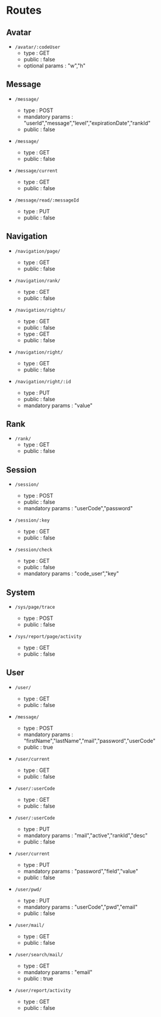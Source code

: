 # Routes

## Avatar

* `/avatar/:codeUser`
    * type : GET
    * public : false
    * optional params : "w","h"
    
## Message

* `/message/`
    * type : POST
    * mandatory params : "userId","message","level","expirationDate","rankId"
    * public : false

* `/message/`
    * type : GET
    * public : false

* `/message/current`
    * type : GET
    * public : false

* `/message/read/:messageId`
    * type : PUT
    * public : false    

## Navigation

* `/navigation/page/`
    * type : GET
    * public : false

* `/navigation/rank/`
    * type : GET
    * public : false

* `/navigation/rights/`
    * type : GET
    * public : false
    * type : GET
    * public : false

* `/navigation/right/`
    * type : GET
    * public : false

* `/navigation/right/:id`
    * type : PUT
    * public : false
    * mandatory params : "value"

## Rank

* `/rank/`
    * type : GET
    * public : false

## Session

* `/session/`
    * type : POST
    * public : false
    * mandatory params : "userCode","password"

* `/session/:key`
    * type : GET
    * public : false

* `/session/check`
    * type : GET
    * public : false
    * mandatory params : "code_user","key"

## System

* `/sys/page/trace`
    * type : POST
    * public : false

* `/sys/report/page/activity`
    * type : GET
    * public : false

## User

* `/user/`
    * type : GET
    * public : false

* `/message/`
    * type : POST
    * mandatory params : "firstName","lastName","mail","password","userCode"
    * public : true

* `/user/current`
    * type : GET
    * public : false

* `/user/:userCode`
    * type : GET
    * public : false

* `/user/:userCode`
    * type : PUT
    * mandatory params : "mail","active","rankId","desc"
    * public : false

* `/user/current`
    * type : PUT
    * mandatory params : "password","field","value"
    * public : false

* `/user/pwd/`
    * type : PUT
    * mandatory params : "userCode","pwd","email"
    * public : false

* `/user/mail/`
    * type : GET
    * public : false

* `/user/search/mail/`
    * type : GET
    * mandatory params : "email"
    * public : true

* `/user/report/activity`
    * type : GET
    * public : false